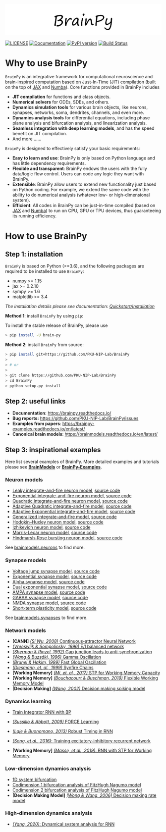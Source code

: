 
![Logo](docs/_static/logo.png)

[![LICENSE](https://anaconda.org/brainpy/brainpy/badges/license.svg)](https://github.com/PKU-NIP-Lab/BrainPy)    [![Documentation](https://readthedocs.org/projects/brainpy/badge/?version=latest)](https://brainpy.readthedocs.io/en/latest/?badge=latest)   [![PyPI version](https://badge.fury.io/py/brain-py.svg)](https://badge.fury.io/py/brain-py)   [![Build Status](https://travis-ci.com/PKU-NIP-Lab/BrainPy.svg?branch=master)](https://travis-ci.com/PKU-NIP-Lab/BrainPy)



# Why to use BrainPy

``BrainPy`` is an integrative framework for computational neuroscience and brain-inspired computation based on Just-In-Time (JIT) compilation (built on the top of [JAX](https://github.com/google/jax) and [Numba](https://github.com/numba/)). Core functions provided in BrainPy includes

- **JIT compilation** for functions and class objects. 
- **Numerical solvers** for ODEs, SDEs, and others. 
- **Dynamics simulation tools** for various brain objects, like neurons, synapses, networks, soma, dendrites, channels, and even more. 
- **Dynamics analysis tools** for differential equations, including phase plane analysis and bifurcation analysis, and linearization analysis.
- **Seamless integration with deep learning models**, and has the speed benefit on JIT compilation.
- And more ......

`BrainPy` is designed to effectively satisfy your basic requirements: 

- **Easy to learn and use**: BrainPy is only based on Python language and has little dependency requirements. 
- **Flexible and transparent**: BrainPy endows the users with the fully data/logic flow control. Users can code any logic they want with BrainPy. 
- **Extensible**: BrainPy allow users to extend new functionality just based on Python coding. For example, we extend the same code with the ability to do numerical analysis (whatever low- or high-dimensional system). 
- **Efficient**: All codes in BrainPy can be just-in-time compiled (based on [JAX](https://github.com/google/jax) and [Numba](https://github.com/numba/)) to run on CPU, GPU or TPU devices, thus guaranteeing its running efficiency. 



# How to use BrainPy

## Step 1: installation

``BrainPy`` is based on Python (>=3.6), and the following packages are required to be installed to use ``BrainPy``:

- numpy >= 1.15
- jax >= 0.2.10
- sympy >= 1.6
- matplotlib >= 3.4

*The installation details please see documentation: [Quickstart/Installation](https://brainpy.readthedocs.io/en/latest/quickstart/installation.html)*



**Method 1**: install ``BrainPy`` by using ``pip``:

To install the stable release of BrainPy, please use

```bash
> pip install -U brain-py
```

**Method 2**: install ``BrainPy`` from source:

```bash
> pip install git+https://github.com/PKU-NIP-Lab/BrainPy
>
> # or
>
> git clone https://github.com/PKU-NIP-Lab/BrainPy
> cd BrainPy
> python setup.py install
```




## Step 2: useful links

- **Documentation:** https://brainpy.readthedocs.io/
- **Bug reports:** https://github.com/PKU-NIP-Lab/BrainPy/issues
- **Examples from papers**: https://brainpy-examples.readthedocs.io/en/latest/
- **Canonical brain models**: https://brainmodels.readthedocs.io/en/latest/



## Step 3: inspirational examples

Here list several examples of BrainPy. More detailed examples and tutorials please see [**BrainModels**](https://brainmodels.readthedocs.io) or [**BrainPy-Examples**](https://brainpy-examples.readthedocs.io/en/latest/). 



### Neuron models

- [Leaky integrate-and-fire neuron model](https://brainmodels.readthedocs.io/en/latest/apis/generated/brainmodels.neurons.LIF.html), [source code](https://github.com/PKU-NIP-Lab/BrainModels/blob/main/brainmodels/neurons/LIF.py)
- [Exponential integrate-and-fire neuron model](https://brainmodels.readthedocs.io/en/latest/apis/generated/brainmodels.neurons.ExpIF.html), [source code](https://github.com/PKU-NIP-Lab/BrainModels/blob/main/brainmodels/neurons/ExpIF.py)
- [Quadratic integrate-and-fire neuron model](https://brainmodels.readthedocs.io/en/latest/apis/generated/brainmodels.neurons.QuaIF.html), [source code](https://github.com/PKU-NIP-Lab/BrainModels/blob/main/brainmodels/neurons/QuaIF.py)
- [Adaptive Quadratic integrate-and-fire model](https://brainmodels.readthedocs.io/en/latest/apis/generated/brainmodels.neurons.AdQuaIF.html), [source code](https://github.com/PKU-NIP-Lab/BrainModels/blob/main/brainmodels/neurons/AdQuaIF.py)
- [Adaptive Exponential integrate-and-fire model](https://brainmodels.readthedocs.io/en/latest/apis/generated/brainmodels.neurons.AdExIF.html), [source code](https://github.com/PKU-NIP-Lab/BrainModels/blob/main/brainmodels/neurons/AdExIF.py)
- [Generalized integrate-and-fire model](https://brainmodels.readthedocs.io/en/latest/apis/generated/brainmodels.neurons.GIF.html), [source code](https://github.com/PKU-NIP-Lab/BrainModels/blob/main/brainmodels/neurons/GIF.py)
- [Hodgkin–Huxley neuron model](https://brainmodels.readthedocs.io/en/latest/apis/generated/brainmodels.neurons.HH.html), [source code](https://github.com/PKU-NIP-Lab/BrainModels/blob/main/brainmodels/neurons/HH.py)
- [Izhikevich neuron model](https://brainmodels.readthedocs.io/en/latest/apis/generated/brainmodels.neurons.Izhikevich.html), [source code](https://github.com/PKU-NIP-Lab/BrainModels/blob/main/brainmodels/neurons/Izhikevich.py)
- [Morris-Lecar neuron model](https://brainmodels.readthedocs.io/en/latest/apis/generated/brainmodels.neurons.MorrisLecar.html), [source code](https://github.com/PKU-NIP-Lab/BrainModels/blob/main/brainmodels/neurons/MorrisLecar.py)
- [Hindmarsh-Rose bursting neuron model](https://brainmodels.readthedocs.io/en/latest/apis/generated/brainmodels.neurons.HindmarshRose.html), [source code](https://github.com/PKU-NIP-Lab/BrainModels/blob/main/brainmodels/neurons/HindmarshRose.py)

See [brainmodels.neurons](https://brainmodels.readthedocs.io/en/latest/apis/neurons.html) to find more.



### Synapse models

- [Voltage jump synapse model](https://brainmodels.readthedocs.io/en/latest/apis/generated/brainmodels.synapses.VoltageJump.html), [source code](https://github.com/PKU-NIP-Lab/BrainModels/blob/main/brainmodels/synapses/voltage_jump.py)
- [Exponential synapse model](https://brainmodels.readthedocs.io/en/latest/apis/generated/brainmodels.synapses.ExpCUBA.html), [source code](https://github.com/PKU-NIP-Lab/BrainModels/blob/main/brainmodels/synapses/exponential.py)
- [Alpha synapse model](https://brainmodels.readthedocs.io/en/latest/apis/generated/brainmodels.synapses.AlphaCUBA.html), [source code](https://github.com/PKU-NIP-Lab/BrainModels/blob/main/brainmodels/synapses/alpha.py)
- [Dual exponential synapse model](https://brainmodels.readthedocs.io/en/latest/apis/generated/brainmodels.synapses.DualExpCUBA.html), [source code](https://github.com/PKU-NIP-Lab/BrainModels/blob/main/brainmodels/synapses/dual_exp.py)
- [AMPA synapse model](https://brainmodels.readthedocs.io/en/latest/apis/generated/brainmodels.synapses.AMPA.html), [source code](https://github.com/PKU-NIP-Lab/BrainModels/blob/main/brainmodels/synapses/AMPA.py)
- [GABAA synapse model](https://brainmodels.readthedocs.io/en/latest/apis/generated/brainmodels.synapses.GABAa.html), [source code](https://github.com/PKU-NIP-Lab/BrainModels/blob/main/brainmodels/synapses/GABAa.py)
- [NMDA synapse model](https://brainmodels.readthedocs.io/en/latest/apis/generated/brainmodels.synapses.NMDA.html), [source code](https://github.com/PKU-NIP-Lab/BrainModels/blob/main/brainmodels/synapses/NMDA.py)
- [Short-term plasticity model](https://brainmodels.readthedocs.io/en/latest/apis/generated/brainmodels.synapses.STP.html), [source code](https://github.com/PKU-NIP-Lab/BrainModels/blob/main/brainmodels/synapses/STP.py)

See [brainmodels.synapses](https://brainmodels.readthedocs.io/en/latest/apis/synapses.html) to find more.



### Network models

- **[CANN]** [*(Si Wu, 2008)* Continuous-attractor Neural Network](https://brainpy-examples.readthedocs.io/en/latest/cann/Wu_2008_CANN.html)
- [*(Vreeswijk & Sompolinsky, 1996)* E/I balanced network](https://brainpy-examples.readthedocs.io/en/latest/ei_nets/Vreeswijk_1996_EI_net.html)
- [*(Sherman & Rinzel, 1992)* Gap junction leads to anti-synchronization](https://brainpy-examples.readthedocs.io/en/latest/gj_nets/Sherman_1992_gj_antisynchrony.html)
- [*(Wang & Buzsáki, 1996)* Gamma Oscillation](https://brainpy-examples.readthedocs.io/en/latest/oscillation_synchronization/Wang_1996_gamma_oscillation.html)
- [*(Brunel & Hakim, 1999)* Fast Global Oscillation](https://brainpy-examples.readthedocs.io/en/latest/oscillation_synchronization/Brunel_Hakim_1999_fast_oscillation.html)
- [*(Diesmann, et, al., 1999)* Synfire Chains](https://brainpy-examples.readthedocs.io/en/latest/oscillation_synchronization/Diesmann_1999_synfire_chains.html)
- **[Working Memory]** [*(Mi, et. al., 2017)* STP for Working Memory Capacity](https://brainpy-examples.readthedocs.io/en/latest/working_memory/Mi_2017_working_memory_capacity.html)
- **[Working Memory]** [*(Bouchacourt & Buschman, 2019)* Flexible Working Memory Model](https://brainpy-examples.readthedocs.io/en/latest/working_memory/Bouchacourt_2019_Flexible_working_memory.html)
- **[Decision Making]** [*(Wang, 2002)* Decision making spiking model](https://brainpy-examples.readthedocs.io/en/latest/decision_making/Wang_2002_decision_making_spiking.html)



### Dynamics learning

- [Train Integrator RNN with BP](https://brainpy-examples.readthedocs.io/en/latest/recurrent_networks/integrator_rnn.html)

- [*(Sussillo & Abbott, 2009)* FORCE Learning](https://brainpy-examples.readthedocs.io/en/latest/recurrent_networks/Sussillo_Abbott_2009_FORCE_Learning.html)

- [*(Laje & Buonomano, 2013)* Robust Timing in RNN](https://brainpy-examples.readthedocs.io/en/latest/recurrent_networks/Laje_Buonomano_2013_robust_timing_rnn.html)
- [*(Song, et al., 2016)*: Training excitatory-inhibitory recurrent network](https://brainpy-examples.readthedocs.io/en/latest/recurrent_networks/Song_2016_EI_RNN.html)
- **[Working Memory]** [*(Masse, et al., 2019)*: RNN with STP for Working Memory](https://brainpy-examples.readthedocs.io/en/latest/recurrent_networks/Masse_2019_STP_RNN.html)




### Low-dimension dynamics analysis

- [1D system bifurcation](https://brainmodels.readthedocs.io/en/latest/low_dim_analysis/1D_system_bifurcation.html)
- [Codimension 1 bifurcation analysis of FitzHugh Nagumo model](https://brainpy-examples.readthedocs.io/en/latest/low_dim_analysis/FitzHugh_Nagumo_analysis.html)
- [Codimension 2 bifurcation analysis of FitzHugh Nagumo model](https://brainpy-examples.readthedocs.io/en/latest/low_dim_analysis/FitzHugh_Nagumo_analysis.html#Codimension-2-bifurcation-analysis)
- **[Decision Making Model]** [*(Wong & Wang, 2006)* Decision making rate model](https://brainpy-examples.readthedocs.io/en/latest/decision_making/Wang_2006_decision_making_rate.html)



### High-dimension dynamics analysis

- [*(Yang, 2020)*: Dynamical system analysis for RNN](https://brainpy-examples.readthedocs.io/en/latest/recurrent_networks/Yang_2020_RNN_Analysis.html)

